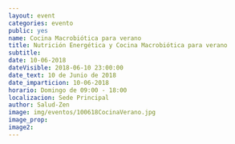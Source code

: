 ```yaml
---
layout: event
categories: evento
public: yes
name: Cocina Macrobiótica para verano
title: Nutrición Energética y Cocina Macrobiótica para verano
subtitle:
date: 10-06-2018
dateVisible: 2018-06-10 23:00:00
date_text: 10 de Junio de 2018
date_imparticion: 10-06-2018
horario: Domingo de 09:00 - 18:00
localizacion: Sede Principal
author: Salud-Zen
image: img/eventos/100618CocinaVerano.jpg
image_prop:
image2:
---
```

